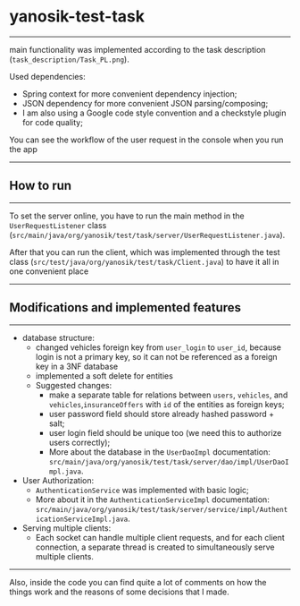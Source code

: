 # yanosik-test-task

---
main functionality was implemented according to the task description (`task_description/Task_PL.png`).

Used dependencies:
* Spring context for more convenient dependency injection;
* JSON dependency for more convenient JSON parsing/composing;
* I am also using a Google code style convention and a checkstyle plugin for code quality;

You can see the workflow of the user request in the console when you run the app

---
## How to run

---
To set the server online, you have to run the main method in the `UserRequestListener` class (`src/main/java/org/yanosik/test/task/server/UserRequestListener.java`).

After that you can run the client, which was implemented through the test class (`src/test/java/org/yanosik/test/task/Client.java`) to have it all in one convenient place

---
## Modifications and implemented features

---
* database structure:
  * changed vehicles foreign key from `user_login` to `user_id`, because login is not a primary key, so it can not be referenced as a foreign key in a 3NF database
  * implemented a soft delete for entities
  * Suggested changes: 
    * make a separate table for relations between `users`, `vehicles`, and `vehicles`,`insuranceOffers` 
      with `id` of the entities as foreign keys; 
    * user password field should store already hashed password + salt;
    * user login field should be unique too (we need this to authorize users correctly);
    * More about the database in the `UserDaoImpl` documentation: `src/main/java/org/yanosik/test/task/server/dao/impl/UserDaoImpl.java`.
* User Authorization:
  * `AuthenticationService` was implemented with basic logic;
  * More about it in the `AuthenticationServiceImpl` documentation: `src/main/java/org/yanosik/test/task/server/service/impl/AuthenticationServiceImpl.java`.
* Serving multiple clients:
  * Each socket can handle multiple client requests, and for each client connection, 
    a separate thread is created to simultaneously serve multiple clients.



---
Also, inside the code you can find quite a lot of comments on how the things work 
and the reasons of some decisions that I made.

